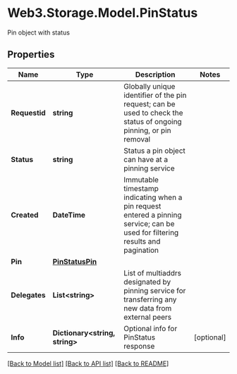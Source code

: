 # Web3.Storage.Model.PinStatus
Pin object with status

## Properties

Name | Type | Description | Notes
------------ | ------------- | ------------- | -------------
**Requestid** | **string** | Globally unique identifier of the pin request; can be used to check the status of ongoing pinning, or pin removal | 
**Status** | **string** | Status a pin object can have at a pinning service | 
**Created** | **DateTime** | Immutable timestamp indicating when a pin request entered a pinning service; can be used for filtering results and pagination | 
**Pin** | [**PinStatusPin**](PinStatusPin.md) |  | 
**Delegates** | **List&lt;string&gt;** | List of multiaddrs designated by pinning service for transferring any new data from external peers | 
**Info** | **Dictionary&lt;string, string&gt;** | Optional info for PinStatus response | [optional] 

[[Back to Model list]](../README.md#documentation-for-models) [[Back to API list]](../README.md#documentation-for-api-endpoints) [[Back to README]](../README.md)

